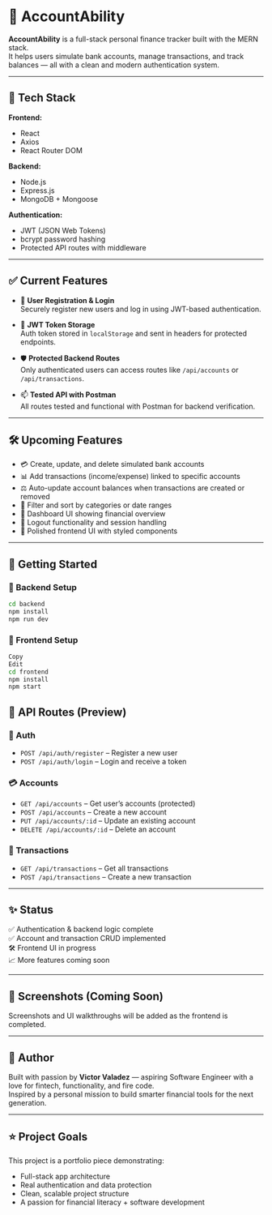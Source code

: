 # 💸 AccountAbility

**AccountAbility** is a full-stack personal finance tracker built with the MERN stack.  
It helps users simulate bank accounts, manage transactions, and track balances — all with a clean and modern authentication system.

---

## 🚀 Tech Stack

**Frontend:**

- React
- Axios
- React Router DOM

**Backend:**

- Node.js
- Express.js
- MongoDB + Mongoose

**Authentication:**

- JWT (JSON Web Tokens)
- bcrypt password hashing
- Protected API routes with middleware

---

## ✅ Current Features

- 🔐 **User Registration & Login**  
  Securely register new users and log in using JWT-based authentication.

- 🧠 **JWT Token Storage**  
  Auth token stored in `localStorage` and sent in headers for protected endpoints.

- 🛡 **Protected Backend Routes**  
  Only authenticated users can access routes like `/api/accounts` or `/api/transactions`.

- 📫 **Tested API with Postman**  
  All routes tested and functional with Postman for backend verification.

---

## 🛠 Upcoming Features

- 💳 Create, update, and delete simulated bank accounts
- 📊 Add transactions (income/expense) linked to specific accounts
- ⚖️ Auto-update account balances when transactions are created or removed
- 📂 Filter and sort by categories or date ranges
- 🧾 Dashboard UI showing financial overview
- 🚪 Logout functionality and session handling
- 🌈 Polished frontend UI with styled components

---

## 🧪 Getting Started

### 🔧 Backend Setup

```bash
cd backend
npm install
npm run dev
```

### 🎨 Frontend Setup
```bash
Copy
Edit
cd frontend
npm install
npm start
```

## 📡 API Routes (Preview)

### 🔐 Auth
- `POST /api/auth/register` – Register a new user  
- `POST /api/auth/login` – Login and receive a token

### 💳 Accounts
- `GET /api/accounts` – Get user’s accounts (protected)  
- `POST /api/accounts` – Create a new account  
- `PUT /api/accounts/:id` – Update an existing account  
- `DELETE /api/accounts/:id` – Delete an account

### 💸 Transactions
- `GET /api/transactions` – Get all transactions  
- `POST /api/transactions` – Create a new transaction

---

## ✨ Status

✅ Authentication & backend logic complete  
✅ Account and transaction CRUD implemented  
🛠️ Frontend UI in progress  
📈 More features coming soon

---

## 📸 Screenshots (Coming Soon)

Screenshots and UI walkthroughs will be added as the frontend is completed.

---

## 🙌 Author

Built with passion by **Victor Valadez** — aspiring Software Engineer with a love for fintech, functionality, and fire code.  
Inspired by a personal mission to build smarter financial tools for the next generation.

---

## ⭐ Project Goals

This project is a portfolio piece demonstrating:

- Full-stack app architecture  
- Real authentication and data protection  
- Clean, scalable project structure  
- A passion for financial literacy + software development